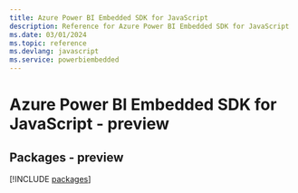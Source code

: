 ```yaml
---
title: Azure Power BI Embedded SDK for JavaScript
description: Reference for Azure Power BI Embedded SDK for JavaScript
ms.date: 03/01/2024
ms.topic: reference
ms.devlang: javascript
ms.service: powerbiembedded
---
```

# Azure Power BI Embedded SDK for JavaScript - preview
## Packages - preview
[!INCLUDE [packages](power-bi-embedded-index.md)]